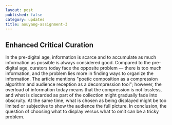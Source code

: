 ```yaml
---
layout: post
published: false
category: updates
title: aouyang-assignment-3
---
```

## Enhanced Critical Curation

In the pre-digital age, information is scarce and to accumulate as much information as possible is always considered good. Compared to the pre-digital age, curators today face the opposite problem –– there is too much information, and the problem lies more in finding ways to organize the information. The article mentions "poetic composition as a compression algorithm and audience reception as a decompression tool"; however, the overload of information today means that the compression is not lossless, and what is discarded as part of the collection might gradually fade into obscruity. At the same time, what is chosen as being displayed might be too limited or subjective to show the audience the full picture. In conclusion, the question of choosing what to display versus what to omit can be a tricky problem.